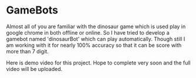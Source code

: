 # GameBots
 
 
Almost all of you are familiar with the dinosaur game which is used play in google chrome in both offline or online.
So I have tried to develop a gamebot named 'dinosaurBot' which can play automatically.
Though still I am working with it for nearly 100% accuracy so that it can be score with more than 7 digit.

Here is demo video for this project. Hope to complete very soon and the full video will be uploaded.
